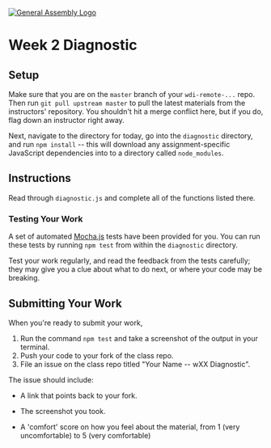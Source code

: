 [![General Assembly Logo](https://camo.githubusercontent.com/1a91b05b8f4d44b5bbfb83abac2b0996d8e26c92/687474703a2f2f692e696d6775722e636f6d2f6b6538555354712e706e67)](https://generalassemb.ly/education/web-development-immersive)

# Week 2 Diagnostic

<!-- MATERIALS METADATA -->
<!--
  title: Week 2 Diagnostic
  format: diagnostic
  original author: Matt Brendzel
  tags: javascript, functions, dom, events
-->

## Setup

Make sure that you are on the `master` branch of your `wdi-remote-...` repo.
Then run `git pull upstream master` to pull the latest materials from the
instructors' repository. You shouldn't hit a merge conflict here, but if you do,
flag down an instructor right away.

Next, navigate to the directory for today, go into the `diagnostic` directory,
and run `npm install` -- this will download any assignment-specific JavaScript
dependencies into to a directory called `node_modules`.

## Instructions

Read through `diagnostic.js` and complete all of the functions listed there.

### Testing Your Work

A set of automated [Mocha.js](https://mochajs.org/) tests have been
provided for you. You can run these tests by running `npm test` from within the
`diagnostic` directory.

Test your work regularly, and read the feedback from the tests
carefully; they may give you a clue about what to do next, or where your code
may be breaking.

## Submitting Your Work

When you're ready to submit your work,

1.  Run the command `npm test` and take a screenshot of the output in your
    terminal.
2.  Push your code to your fork of the class repo.
3.  File an issue on the class repo titled "Your Name -- wXX Diagnostic".

The issue should include:

-   A link that points back to your fork.

-   The screenshot you took.

-   A 'comfort' score on how you feel about the material, from 1 (very
    uncomfortable) to 5 (very comfortable)
